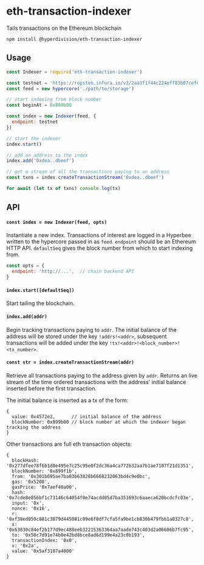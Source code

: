 # eth-transaction-indexer

Tails transactions on the Ethereum blockchain

```
npm install @hyperdivision/eth-transaction-indexer
```

## Usage

``` js
const Indexer = require('eth-transaction-indexer')

const testnet = 'https://ropsten.infura.io/v3/2aa3f1f44c224eff83b07cef6a5b48b5'
const feed = new hypercore('./path/to/storage')

// start indexing from block number
const beginAt = 0x899b00

const index = new Indexer(feed, {
  endpoint: testnet
})

// start the indexer
index.start()

// add an address to the index
index.add('0xdea..dbeef')

// get a stream of all the transactions paying to an address
const txns = index.createTransactionStream('0xdea..dbeef')

for await (let tx of txns) console.log(tx)
```

## API

#### `const index = new Indexer(feed, opts)`

Instantiate a new index. Transactions of interest are logged in a Hyperbee written to the hypercore passed in as `feed`. `endpoint` should be an Ethereum HTTP API. `defaultSeq` gives the block number from which to start indexing from.

```js
const opts = {
  endpoint: 'http://...',  // chain backend API
}
```

#### `index.start([defaultSeq])`

Start tailing the blockchain.

#### `index.add(addr)`

Begin tracking transactions paying to `addr`. The initial balance of the address will be stored under the key `!addrs!<addr>`, subsequent transactions will be added under the key `!tx!<addr>!<block_number>!<tx_number>`.

#### `const str = index.createTransactionStream(addr)`

Retrieve all transactions paying to the address given by `addr`. Returns an live stream of the time ordered transactions with the address' initial balance inserted before the first transaction.

The initial balance is inserted as a tx of the form:
```
{
  value: 0x4572e2,      // initial balance of the address
  blockNumber: 0x899b00 // block number at which the indexer began tracking the address
}
```

Other transactions are full eth transaction objects: 
```
{
  blockHash: '0x277dfee78f6b1d8e495e7c25c95e0f2dc36a4ca772b32aa7b1ae7107f21d1351',
  blockNumber: '0x899f1b',
  from: '0x301b695ae7ba03b63828b6668232063bd4c9e0bc',
  gas: '0x5208',
  gasPrice: '0x7aef40a00',
  hash: '0x7cde8e856bf1c73146c64054f0e74acdd05d7ba351693c6aaeca620bcdcfc03e',
  input: '0x',
  nonce: '0x16',
  r: '0xf38ed059c881c3079d445081c09e6f0df7cfa5fa9be1cb830b479fbb1a0327c8',
  s: '0x63830c84ef2b177d9ec488eeb32215363364aa7aade743c403d2a06686b7fc95',
  to: '0x50c7d91e74b0e42bd8bce8ad6d199e4a23c0b193',
  transactionIndex: '0x0',
  v: '0x2a',
  value: '0x5af3107a4000'
}
```
